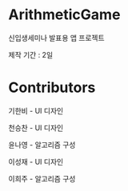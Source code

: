 # ArithmeticGame
신입생세미나 발표용 앱 프로젝트

제작 기간 : 2일

# Contributors
기한비 - UI 디자인

천승찬 - UI 디자인

윤나영 - 알고리즘 구성

이성재 - UI 디자인

이희주 - 알고리즘 구성
